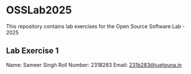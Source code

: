 # OSSLab2025
This repository contains lab exercises for the Open Source Software Lab - 2025

## Lab Exercise 1
Name: Sameer Singh
Roll Number: 231B283
Email: 231b283@juetguna.in
<Solution code to part F>
